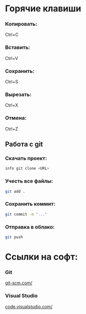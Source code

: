 # Горячие клавиши
### Копировать:
 Ctrl+C
### Вставить:
Ctrl+V
### Сохранить: 
Ctrl+S
### Вырезать: 
Ctrl+X
### Отмена:
Ctrl+Z
## Работа с git
 ### Скачать проект:
 ```bash
 info git clone <URL>
 ```
 ### Учесть все файлы:
  ```bash
git add .
```
### Сохранить коммит:
 ```bash
git commit -m "..."
```
### Отправка в облако:
 ```bash
git push
```

# Ссылки на софт:
### Git 
[git-scm.com/](https://git-scm.com/)
### Visual Studio
[code.visualstudio.com/](https://code.visualstudio.com/)